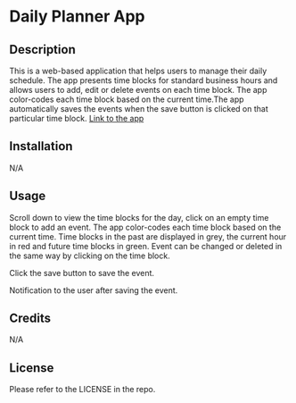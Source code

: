 # Daily Planner App

## Description

This is a web-based application that helps users to manage their daily schedule. The app presents time blocks for standard business hours and allows users to add, edit or delete events on each time block. The app color-codes each time block based on the current time.The app automatically saves the events when the save button is clicked on that particular time block.
[Link to the app](https://adriwg.github.io/daily-planner-app/)

## Installation

N/A


## Usage

Scroll down to view the time blocks for the day, click on an empty time block to add an event. The app color-codes each time block based on the current time. Time blocks in the past are displayed in grey, the current hour in red and future time blocks in green.  Event can be changed or deleted in the same way by clicking on the time block.




Click the save button to save the event.  




Notification to the user after saving the event.  




## Credits

N/A


## License

Please refer to the LICENSE in the repo.